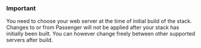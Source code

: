 


### Important

You need to choose your web server at the time of initial build of the stack. Changes to or from Passenger will not be applied after your stack has initially been built. You can however change freely between other supported servers after build.




